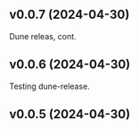 ## v0.0.7 (2024-04-30)

Dune releas, cont.

## v0.0.6 (2024-04-30)

Testing dune-release.

## v0.0.5 (2024-04-30)
